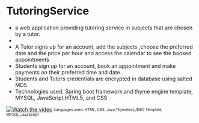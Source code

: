 # TutoringService
<ul>
 <li>	a web application providing tutoring service in subjects that are chosen by a tutor.</li>
 <li	The project is designed to be used by a tutor and students who seeks tutoring. </li>
<li>A Tutor  signs up for an account, add the subjects ,choose the preferred date and the price per hour and access the calendar to see the booked appointments </li>
<li>	Students sign up for an account, book an appointment and  make payments on their preferred time and date. </li>
 <li>	Students and Tutors credentials are encrypted in database using salted MD5</li>
<li>Technologies used, Spring boot framework and thyme engine template, MYSQL, JavaScript,HTML5,  and CSS  </li>
</ul>
 
 
[![Watch the video](https://azizck.github.io/TutoringService/mockup/mockup.jpg)](https://youtu.be/TCXrVHWx8t4)
 <sub><sup>
 Languages used: 
 HTML, CSS, Java,Thymeleaf,JDBC Template, MYSQL,JavaScript
<p>
</sup></sub>

